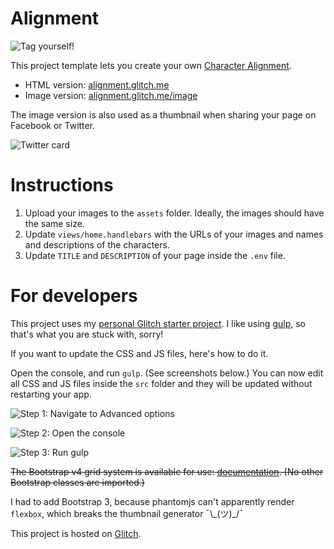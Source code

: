 # Alignment

![Tag yourself!](https://cdn.glitch.com/0cecf23c-e373-4cc6-abf5-52b30b1359cb%2Falignment.png?1503516823972)

This project template lets you create your own [Character Alignment](https://en.wikipedia.org/wiki/Alignment_(Dungeons_%26_Dragons)).

- HTML version: [alignment.glitch.me](https://alignment.glitch.me)
- Image version: [alignment.glitch.me/image](https://alignment.glitch.me/image)

The image version is also used as a thumbnail when sharing your page on Facebook or Twitter.

![Twitter card](https://cdn.glitch.com/0cecf23c-e373-4cc6-abf5-52b30b1359cb%2Ftwitter-card.png?1503539154426)



# Instructions

1. Upload your images to the `assets` folder. Ideally, the images should have the same size.
2. Update `views/home.handlebars` with the URLs of your images and names and descriptions of the characters.
3. Update `TITLE` and `DESCRIPTION` of your page inside the `.env` file.

# For developers

This project uses my [personal Glitch starter project](https://glitch.com/edit/#!/glitch-starter-project). I like using [gulp](http://gulpjs.com/), so that's what you are stuck with, sorry!

If you want to update the CSS and JS files, here's how to do it.

Open the console, and run `gulp`. (See screenshots below.) You can now edit all CSS and JS files inside the `src` folder and they will be updated without restarting your app.

![Step 1: Navigate to Advanced options](https://cdn.glitch.com/ade603f9-216b-48b0-a9d1-90c922a7237a%2Fhowto-01.PNG?1500481479450)

![Step 2: Open the console](https://cdn.glitch.com/ade603f9-216b-48b0-a9d1-90c922a7237a%2Fhowto-02.PNG?1500481479627)

![Step 3: Run gulp](https://cdn.glitch.com/ade603f9-216b-48b0-a9d1-90c922a7237a%2Fhowto-03.PNG?1500481612469)

~~The Bootstrap v4 grid system is available for use: [documentation](https://v4-alpha.getbootstrap.com/layout/grid/#grid-options). (No other Bootstrap classes are imported.)~~

I had to add Bootstrap 3, because phantomjs can't apparently render `flexbox`, which breaks the thumbnail generator ¯\\_(ツ)\_/¯

This project is hosted on [Glitch](https://glitch.com).

